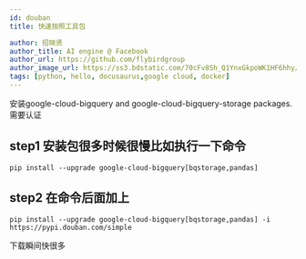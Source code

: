 ```yaml
---
id: douban
title: 快速按照工具包

author: 招晓贤
author_title: AI engine @ Facebook
author_url: https://github.com/flybirdgroup
author_image_url: https://ss3.bdstatic.com/70cFv8Sh_Q1YnxGkpoWK1HF6hhy/it/u=1615738601,1434436036&fm=26&gp=0.jpg
tags: [python, hello, docusaurus,google cloud, docker]
---
```

安装google-cloud-bigquery and google-cloud-bigquery-storage packages.
需要认证
<!--truncate-->
## step1 安装包很多时候很慢比如执行一下命令
``` 
pip install --upgrade google-cloud-bigquery[bqstorage,pandas] 
```
## step2 在命令后面加上
``` 
pip install --upgrade google-cloud-bigquery[bqstorage,pandas] -i https://pypi.douban.com/simple
```

下载瞬间快很多